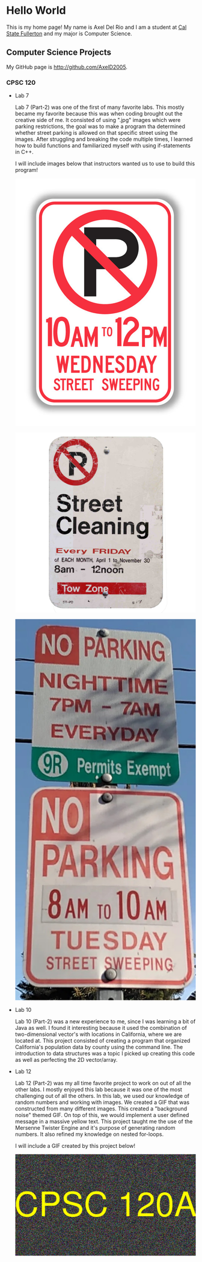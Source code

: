 # Hello World

This is my home page! My name is Axel Del Rio and I am a student at [Cal State Fullerton](http://www.fullerton.edu/) and my major is Computer Science.

## Computer Science Projects

My GitHub page is http://github.com/AxelD2005.

### CPSC 120

* Lab 7

    Lab 7 (Part-2) was one of the first of many favorite labs. This mostly became my
    favorite because this was when coding brought out the creative side of me.
    It consisted of using ".jpg" images which were parking restrictions, the
    goal was to make a program tha determined whether street parking is allowed
    on that specific street using the images. After struggling and breaking the
    code multiple times, I learned how to build functions and familiarized myself 
    with using if-statements in C++.

    I will include images below that instructors wanted us to use to build this program!

    ![Sign Ash](sign_ash_copy.jpg)

    ![Sign Beech](sign_beech_copy.jpg)

    ![Sign Cedar](sign_cedar_copy.jpg)

* Lab 10

    Lab 10 (Part-2) was a new experience to me, since I was learning a bit of Java
    as well. I found it interesting because it used the combination of two-dimensional
    vector's with locations in California, where we are located at. This project consisted
    of creating a program that organized California's population data by county using the
    command line. The introduction to data structures was a topic I picked up creating this
    code as well as perfecting the 2D vector/array.

* Lab 12

    Lab 12 (Part-2) was my all time favorite project to work on out of all the other labs.
    I mostly enjoyed this lab because it was one of the most challenging out of all the others.
    In this lab, we used our knowledge of random numbers and working with images. We created
    a GIF that was constructed from many different images. This created a "background noise"
    themed GIF. On top of this, we would implement a user defined message in a massive yellow
    text. This project taught me the use of the Mersenne Twister Engine and it's purpose of
    generating random numbers. It also refined my knowledge on nested for-loops. 
    
    I will include a GIF created by this project below!

    ![Lab 12 GIF](optimized.gif)
